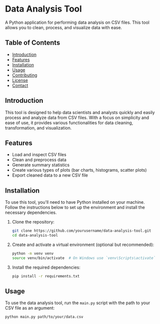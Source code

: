# Data Analysis Tool

A Python application for performing data analysis on CSV files. This tool allows you to clean, process, and visualize data with ease.

## Table of Contents

- [Introduction](#introduction)
- [Features](#features)
- [Installation](#installation)
- [Usage](#usage)
- [Contributing](#contributing)
- [License](#license)
- [Contact](#contact)

## Introduction

This tool is designed to help data scientists and analysts quickly and easily process and analyze data from CSV files. With a focus on simplicity and ease of use, it provides various functionalities for data cleaning, transformation, and visualization.

## Features

- Load and inspect CSV files
- Clean and preprocess data
- Generate summary statistics
- Create various types of plots (bar charts, histograms, scatter plots)
- Export cleaned data to a new CSV file

## Installation

To use this tool, you'll need to have Python installed on your machine. Follow the instructions below to set up the environment and install the necessary dependencies.

1. Clone the repository:

    ```bash
    git clone https://github.com/yourusername/data-analysis-tool.git
    cd data-analysis-tool
    ```

2. Create and activate a virtual environment (optional but recommended):

    ```bash
    python -m venv venv
    source venv/bin/activate  # On Windows use `venv\Scripts\activate`
    ```

3. Install the required dependencies:

    ```bash
    pip install -r requirements.txt
    ```

## Usage

To use the data analysis tool, run the `main.py` script with the path to your CSV file as an argument:

```bash
python main.py path/to/your/data.csv